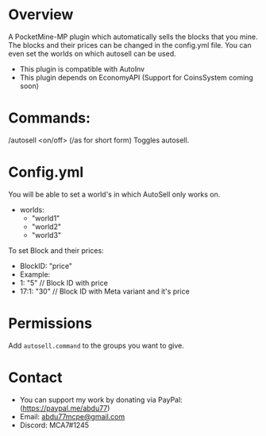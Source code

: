 # Overview
A PocketMine-MP plugin which automatically sells the blocks that you mine. The blocks and their prices can be changed in the config.yml file.
You can even set the worlds on which autosell can be used.
 - This plugin is compatible with AutoInv
 - This plugin depends on EconomyAPI (Support for CoinsSystem coming soon)

# Commands: 
 /autosell <on/off> (/as for short form)
 Toggles autosell.
 
# Config.yml
  You will be able to set a world's in which AutoSell only works on.
  
 - worlds:
   - "world1"
   - "world2"
   - "world3"
  
  To set Block and their prices: 
 - BlockID: "price"
  - Example:
   - 1: "5"     // Block ID with price
   - 17:1: "30" // Block ID with Meta variant and it's price
 
 # Permissions
 Add `autosell.command` to the groups you want to give. 

 # Contact

 - You can support my work by donating via PayPal: (https://paypal.me/abdu77)
 - Email: abdu77mcpe@gmail.com 
 - Discord: MCA7#1245
